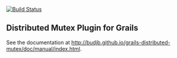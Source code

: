 [![Build Status](https://travis-ci.org/budjb/grails-distributed-mutex.svg?branch=grails-3.x)](https://travis-ci.org/budjb/grails-distributed-mutex)

Distributed Mutex Plugin for Grails
-----------------------------------
See the documentation at http://budjb.github.io/grails-distributed-mutex/doc/manual/index.html.
